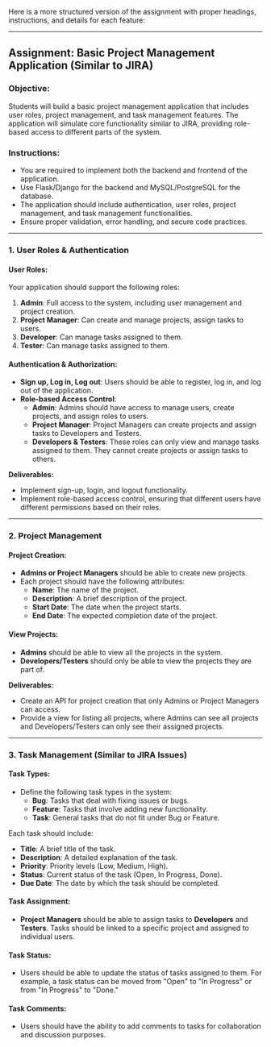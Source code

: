 Here is a more structured version of the assignment with proper headings, instructions, and details for each feature:

---

## **Assignment: Basic Project Management Application (Similar to JIRA)**

### **Objective:**
Students will build a basic project management application that includes user roles, project management, and task management features. The application will simulate core functionality similar to JIRA, providing role-based access to different parts of the system.

### **Instructions:**
- You are required to implement both the backend and frontend of the application.
- Use Flask/Django for the backend and MySQL/PostgreSQL for the database.
- The application should include authentication, user roles, project management, and task management functionalities.
- Ensure proper validation, error handling, and secure code practices.

---

### **1. User Roles & Authentication**

#### **User Roles:**
Your application should support the following roles:
1. **Admin**: Full access to the system, including user management and project creation.
2. **Project Manager**: Can create and manage projects, assign tasks to users.
3. **Developer**: Can manage tasks assigned to them.
4. **Tester**: Can manage tasks assigned to them.

#### **Authentication & Authorization:**
- **Sign up, Log in, Log out**: Users should be able to register, log in, and log out of the application.
- **Role-based Access Control**:
  - **Admin**: Admins should have access to manage users, create projects, and assign roles to users.
  - **Project Manager**: Project Managers can create projects and assign tasks to Developers and Testers.
  - **Developers & Testers**: These roles can only view and manage tasks assigned to them. They cannot create projects or assign tasks to others.

**Deliverables:**
- Implement sign-up, login, and logout functionality.
- Implement role-based access control, ensuring that different users have different permissions based on their roles.

---

### **2. Project Management**

#### **Project Creation:**
- **Admins or Project Managers** should be able to create new projects.
- Each project should have the following attributes:
  - **Name**: The name of the project.
  - **Description**: A brief description of the project.
  - **Start Date**: The date when the project starts.
  - **End Date**: The expected completion date of the project.

#### **View Projects:**
- **Admins** should be able to view all the projects in the system.
- **Developers/Testers** should only be able to view the projects they are part of.

**Deliverables:**
- Create an API for project creation that only Admins or Project Managers can access.
- Provide a view for listing all projects, where Admins can see all projects and Developers/Testers can only see their assigned projects.

---

### **3. Task Management (Similar to JIRA Issues)**

#### **Task Types:**
- Define the following task types in the system:
  - **Bug**: Tasks that deal with fixing issues or bugs.
  - **Feature**: Tasks that involve adding new functionality.
  - **Task**: General tasks that do not fit under Bug or Feature.

Each task should include:
- **Title**: A brief title of the task.
- **Description**: A detailed explanation of the task.
- **Priority**: Priority levels (Low, Medium, High).
- **Status**: Current status of the task (Open, In Progress, Done).
- **Due Date**: The date by which the task should be completed.

#### **Task Assignment:**
- **Project Managers** should be able to assign tasks to **Developers** and **Testers**. Tasks should be linked to a specific project and assigned to individual users.

#### **Task Status:**
- Users should be able to update the status of tasks assigned to them. For example, a task status can be moved from "Open" to "In Progress" or from "In Progress" to "Done."
  
#### **Task Comments:**
- Users should have the ability to add comments to tasks for collaboration and discussion purposes.
